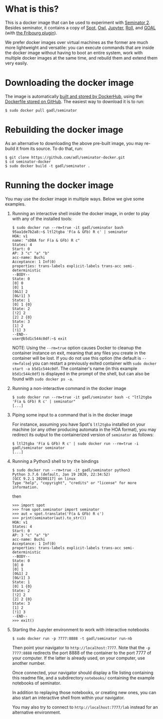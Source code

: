 

# What is this?

This is a docker image that can be used to experiment with [Seminator 2](https://github.com/mklokocka/seminator).  Besides seminator, it contains a copy of [Spot](https://spot.lrde.epita.fr/), [Owl](https://owl.model.in.tum.de/), [Jupyter](https://jupyter.org/), [Roll](https://github.com/ISCAS-PMC/roll-library), and [GOAL](http://goal.im.ntu.edu.tw/) (with [the Fribourg plugin](http://goal.im.ntu.edu.tw/wiki/doku.php?id=goal:extensions#fribourg_construction)).

We prefer docker images over virtual machines as the former are much more lightweight and versatile: you can execute commands that are inside the docker image without having to boot an entire system, work with multiple docker images at the same time, and rebuild them and extend them very easily.


# Downloading the docker image

The image is automatically [built and stored by DockerHub](https://hub.docker.com/repository/docker/gadl/seminator), using the [Dockerfile stored on GitHub](https://github.com/adl/seminator-docker).  The easiest way to download it is to run:

```console
$ sudo docker pull gadl/seminator
```

# Rebuilding the docker image

As an alternative to downloading the above pre-built image, you may re-build it from its source.  To do that, run:

```console
$ git clone https://github.com/adl/seminator-docker.git
$ cd seminator-docker
$ sudo docker build -t gadl/seminator .
```

# Running the docker image

You may use the docker image in multiple ways.  Below we give some examples.

1. Running an interactive shell inside the docker image, in order to play with any of the installed tools:

   ```console
   $ sudo docker run --rm=true -it gadl/seminator bash
   95aa1de7b2a8:~$ ltl2tgba 'F(a & GFb) R c' | seminator
   HOA: v1
   name: "sDBA for F(a & GFb) R c"
   States: 4
   Start: 0
   AP: 3 "c" "a" "b"
   acc-name: Buchi
   Acceptance: 1 Inf(0)
   properties: trans-labels explicit-labels trans-acc semi-deterministic
   --BODY--
   State: 0
   [0] 0
   [0] 1
   [0&1] 2
   [0&!1] 3
   State: 1
   [0] 1 {0}
   State: 2
   [!2] 2
   [2] 2 {0}
   State: 3
   [1] 2
   [!1] 3
   --END--
   user@b5d1c544c0df:~$ exit
   ```

   NOTE: Using the `--rm=true` option causes Docker to cleanup the container instance on exit, meaning that any files you create in the container will be lost.  If you do not use this option (the default is `--rm=false`) you can restart a previously exited container with `sudo docker start -a b5d1c544c0df`.  The container's name (in this example `b5d1c544c0df`) is displayed in the prompt of the shell, but can also be found with `sudo docker ps -a`.

2. Running a non-interactive command in the docker image

   ```console
   $ sudo docker run --rm=true -it gadl/seminator bash -c "ltl2tgba 'F(a & GFb) R c' | seminator"
   [...]
   ```

3. Piping some input to a command that is in the docker image

   For instance, assuming you have Spot's `ltl2tgba` installed on your machine (or any other producing automata in the HOA format), you may redirect its output to the containerized version of `seminator` as follows:

   ```console
   $ ltl2tgba 'F(a & GFb) R c' | sudo docker run --rm=true -i gadl/seminator seminator
   [...]
   ```

4. Running a Python3 shell to try the bindings

   ```console
   $ sudo docker run --rm=true -it gadl/seminator python3
   Python 3.7.6 (default, Jan 19 2020, 22:34:52)
   [GCC 9.2.1 20200117] on linux
   Type "help", "copyright", "credits" or "license" for more information.
   ```
   then
   ```pycon
   >>> import spot
   >>> from spot.seminator import seminator
   >>> aut = spot.translate('F(a & GFb) R c')
   >>> print(seminator(aut).to_str())
   HOA: v1
   States: 4
   Start: 0
   AP: 3 "c" "a" "b"
   acc-name: Buchi
   Acceptance: 1 Inf(0)
   properties: trans-labels explicit-labels trans-acc semi-deterministic
   --BODY--
   State: 0
   [0] 0
   [0] 1
   [0&1] 2
   [0&!1] 3
   State: 1
   [0] 1 {0}
   State: 2
   [!2] 2
   [2] 2 {0}
   State: 3
   [1] 2
   [!1] 3
   --END--
   >>> exit()
   ```

5. Starting the Jupyter environment to work with interactive notebooks

   ```console
   $ sudo docker run -p 7777:8888 -t gadl/seminator run-nb
   ```

   Then point your navigator to `http://localhost:7777`.  Note
   that the `-p 7777:8888` redirects the port 8888 of the container to
   the port 7777 of your computer.  If the latter is already used, on
   your computer, use another number.

   Once connected, your navigator should display a file listing
   containing this readme file, and a subdirectory `notebooks/`
   containing the example notebooks of seminator.

   In addition to replaying those notebooks, or creating new ones, you
   can also start an interactive shell from within your navigator.

   You may also try to connect to `http://localhost:7777/lab` instead
   for an alternative environment.
